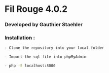 # Fil Rouge 4.0.2
### Developed by Gauthier Staehler

### Installation :

```sh
- Clone the repository into your local folder

- Import the sql file into phpMyAdmin

- php -S localhost:8000
```